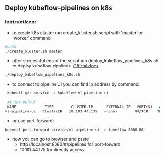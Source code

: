 ## Deploy kubeflow-pipelines on k8s
### Instructions:
 - to create k8s cluster run create_kluster.sh script with 'master' or 'worker' command
```bash
#bash
./create_kluster.sh master
```
 - after successful eds of the script run deploy_kubeflow_pipelines_k8s.sh to deploy kubeflow pipelines. [Official docs](https://www.kubeflow.org/docs/components/pipelines/v1/installation/standalone-deployment/)
```bash
./deploy_kubeflow_pipelines_k8s.sh
```
 - to connect to pipeline UI you can find ip address by command:
```bash
 kubectl get service -n kubeflow ml-pipeline-ui
 
 ## the OUTPUT
 NAME             TYPE        CLUSTER-IP      EXTERNAL-IP   PORT(S)   AGE
ml-pipeline-ui   ClusterIP   10.101.44.175   <none>        80/TCP    7m33s
```
 - or use port-forward:
```bash
kubectl port-forward service/ml-pipeline-ui -n kubeflow 8080:80
```
 - now you can go to browser and paste 
    - http://localhost:8080/#/pipelines for port-forward
    - 10.101.44.175 for directly access